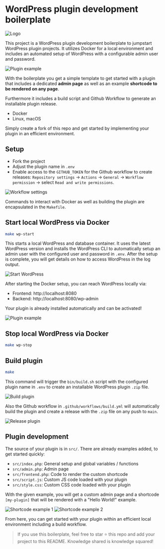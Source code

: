 # WordPress plugin development boilerplate

![Logo](doc/wp-boilerplate.png)

This project is a WordPress plugin development boilerplate to jumpstart WordPress plugin projects. It utilizes Docker for a local environment and includes an automated setup of WordPress with a configurable admin user and password.

![Plugin example](doc/plugin.png)

With the boilerplate you get a simple template to get started with a plugin that includes a dedicated **admin page** as well as an example **shortcode to be rendered on any page**.

Furthermore it includes a build script and Github Workflow to generate an installable plugin release.

* Docker
* Linux, macOS

Simply create a fork of this repo and get started by implementing your plugin in an efficient environment.

## Setup

* Fork the project
* Adjust the plugin name in `.env`
* Enable access to the `GITHUB_TOKEN` for the Github workflow to create releases: `Repository settings` -> `Actions` -> `General` -> `Workflow permission` -> select `Read and write permissions`.

![Workflow settings](doc/workflow-settings.png)

Commands to interact with Docker as well as building the plugin are encapsulated in the `Makefile`.

## Start local WordPress via Docker
```sh
make wp-start
```

This starts a local WordPress and database container. It uses the latest WordPress version and installs the WordPress CLI to automatically setup an admin user with the configured user and password in `.env`. After the setup is complete, you will get details on how to access WordPress in the log output.

![Start WordPress](doc/wp-start.png)

After starting the Docker setup, you can reach WordPress locally via:

* Frontend: http://localhost:8080
* Backend: http://localhost:8080/wp-admin

Your plugin is already installed automatically and can be activated!

![Plugin example](doc/plugin-example.png)

## Stop local WordPress via Docker
```sh
make wp-stop
```

## Build plugin
```sh
make
```

This command will trigger the `bin/build.sh` script with the configured plugin name in `.env` to create an installable WordPress plugin `.zip` file.

![Build plugin](doc/build.png)

Also the Github workflow in `.github/workflows/build.yml` will automatically build the plugin and create a release with the `.zip` file on any push to `main`.

![Release plugin](doc/release.png)

## Plugin development

The source of your plugin is in `src/`. There are already examples added, to get started quickly:

* `src/index.php`: General setup and global variables / functions
* `src/admin.php`: Admin page
* `src/frontend.php`: Code to render the custom shortcode
* `src/script.js`: Custom JS code loaded with your plugin
* `src/style.css`: Custom CSS code loaded with your plugin

With the given example, you will get a custom admin page and a shortcode `[my-plugin]` that will be rendered with a "Hello World!" example.

![Shortcode example 1](doc/frontend1.png)
![Shortcode example 2](doc/frontend2.png)

From here, you can get started with your plugin within an efficient local environment including a build workflow.

> If you use this boilerplate, feel free to star ⭐️ this repo and add your project to this README. Knowledge shared is knowledge squared!
